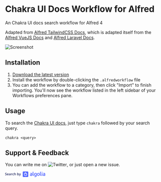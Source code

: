 # Chakra UI Docs Workflow for Alfred

An Chakra UI docs search workflow for Alfred 4

Adapted from [Alfred TailwindCSS Docs](https://github.com/clnt/alfred-tailwindcss-docs), which is adapted itself from the [Alfred VueJS Docs](https://github.com/vmitchell85/alfred-vuejs-docs) and [Alfred Laravel Docs](https://github.com/tillkruss/alfred-laravel-docs).

![Screenshot](screenshot.png)

## Installation

1. [Download the latest version](https://github.com/clnt/alfred-tailwindcss-docs/releases/download/v2.0.0/TailwindCSSDocs.alfredworkflow)
2. Install the workflow by double-clicking the `.alfredworkflow` file
3. You can add the workflow to a category, then click "Import" to finish importing. You'll now see the workflow listed in the left sidebar of your Workflows preferences pane.

## Usage

To search the [Chakra UI docs](https://chakra-ui.com/docs/getting-started), just type `chakra` followed by your search query.

```
chakra <query>
```

## Support & Feedback

You can write me on ![Twitter](https://twitter.com/wirtzdan/), or just open a new issue.

![Search by Algolia](algolia.png)
